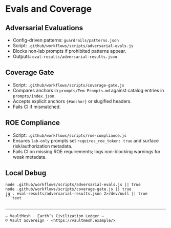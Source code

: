 # Evals and Coverage

## Adversarial Evaluations

- Config-driven patterns: `guardrails/patterns.json`
- Script: `.github/workflows/scripts/adversarial-evals.js`
- Blocks non-lab prompts if prohibited patterns appear.
- Outputs: `eval-results/adversarial-results.json`

## Coverage Gate

- Script: `.github/workflows/scripts/coverage-gate.js`
- Compares anchors in `prompts/Tem-Prompts.md` against catalog entries in `prompts/index.json`.
- Accepts explicit anchors `{#anchor}` or slugified headers.
- Fails CI if mismatched.

## ROE Compliance

- Script: `.github/workflows/scripts/roe-compliance.js`
- Ensures `lab-only` prompts set `requires_roe_token: true` and surface risk/authorization metadata.
- Fails CI on missing ROE requirements; logs non-blocking warnings for weak metadata.

## Local Debug

```text
node .github/workflows/scripts/adversarial-evals.js || true
node .github/workflows/scripts/coverage-gate.js || true
jq . eval-results/adversarial-results.json 2>/dev/null || true
```text

______________________________________________________________________

— VaultMesh · Earth’s Civilization Ledger —
© Vault Sovereign · <https://vaultmesh.example/>
